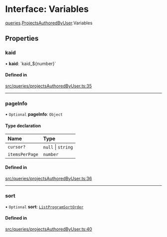 # Interface: Variables

[queries](api/modules/queries.md).[ProjectsAuthoredByUser](api/modules/queries.ProjectsAuthoredByUser.md).Variables

## Properties

### kaid

• **kaid**: \`kaid\_$\{number}\`

#### Defined in

[src/queries/projectsAuthoredByUser.ts:35](https://github.com/bhavjitChauhan/khan-api/blob/649b2610/src/queries/projectsAuthoredByUser.ts#L35)

___

### pageInfo

• `Optional` **pageInfo**: `Object`

#### Type declaration

| Name | Type |
| :------ | :------ |
| `cursor?` | ``null`` \| `string` |
| `itemsPerPage` | `number` |

#### Defined in

[src/queries/projectsAuthoredByUser.ts:36](https://github.com/bhavjitChauhan/khan-api/blob/649b2610/src/queries/projectsAuthoredByUser.ts#L36)

___

### sort

• `Optional` **sort**: [`ListProgramSortOrder`](api/enums/ListProgramSortOrder.md)

#### Defined in

[src/queries/projectsAuthoredByUser.ts:40](https://github.com/bhavjitChauhan/khan-api/blob/649b2610/src/queries/projectsAuthoredByUser.ts#L40)
